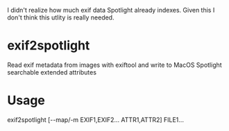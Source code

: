 I didn't realize how much exif data Spotlight already indexes. Given this I don't think this utlity is really needed.

# exif2spotlight
Read exif metadata from images with exiftool and write to MacOS Spotlight searchable extended attributes

# Usage
exif2spotlight [--map/-m EXIF1,EXIF2... ATTR1,ATTR2] FILE1...
